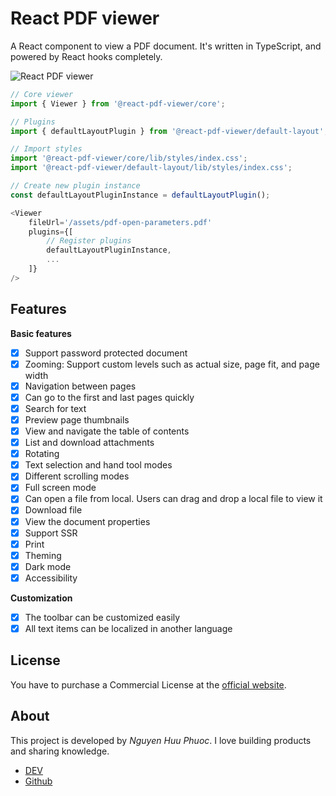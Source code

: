 # React PDF viewer

A React component to view a PDF document. It's written in TypeScript, and powered by React hooks completely.

![React PDF viewer](https://raw.githubusercontent.com/react-pdf-viewer/react-pdf-viewer/master/assets/screenshot.png)

```javascript
// Core viewer
import { Viewer } from '@react-pdf-viewer/core';

// Plugins
import { defaultLayoutPlugin } from '@react-pdf-viewer/default-layout';

// Import styles
import '@react-pdf-viewer/core/lib/styles/index.css';
import '@react-pdf-viewer/default-layout/lib/styles/index.css';

// Create new plugin instance
const defaultLayoutPluginInstance = defaultLayoutPlugin();

<Viewer
    fileUrl='/assets/pdf-open-parameters.pdf'
    plugins={[
        // Register plugins
        defaultLayoutPluginInstance,
        ...
    ]}
/>
```

## Features

**Basic features**

-   [x] Support password protected document
-   [x] Zooming: Support custom levels such as actual size, page fit, and page width
-   [x] Navigation between pages
-   [x] Can go to the first and last pages quickly
-   [x] Search for text
-   [x] Preview page thumbnails
-   [x] View and navigate the table of contents
-   [x] List and download attachments
-   [x] Rotating
-   [x] Text selection and hand tool modes
-   [x] Different scrolling modes
-   [x] Full screen mode
-   [x] Can open a file from local. Users can drag and drop a local file to view it
-   [x] Download file
-   [x] View the document properties
-   [x] Support SSR
-   [x] Print
-   [x] Theming
-   [x] Dark mode
-   [x] Accessibility

**Customization**

-   [x] The toolbar can be customized easily
-   [x] All text items can be localized in another language

## License

You have to purchase a Commercial License at the [official website](https://react-pdf-viewer.dev).

## About

This project is developed by _Nguyen Huu Phuoc_. I love building products and sharing knowledge.

-   [DEV](https://dev.to/phuocng)
-   [Github](https://github.com/phuocng)
